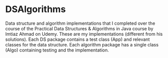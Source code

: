 # DSAlgorithms

Data structure and algorithm implementations that I completed over the course of the Practical Data Structures & Algorithms in Java course by Imtiaz Ahmad on Udemy. These are my implementations (different from his solutions). Each DS package contains a test class (App) and relevant classes for the data structure. Each algorithm package has a single class (Algo) containing testing and the implementation.
